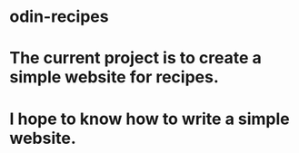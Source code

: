 # odin-recipes
# The current project is to create a simple website for recipes.
# I hope to know how to write a simple website.